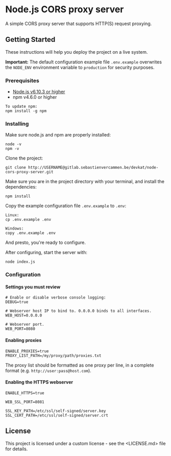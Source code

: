 # Node.js CORS proxy server

A simple CORS proxy server that supports HTTP(S) request proxying.

## Getting Started

These instructions will help you deploy the project on a live system.

**Important:** The default configuration example file `.env.example` overwrites the `NODE_ENV` environment variable to `production` for security purposes.

### Prerequisites

- [Node.js v6.10.3 or higher](https://nodejs.org/en/)
- npm v4.6.0 or higher

```
To update npm:
npm install -g npm
```

### Installing

Make sure node.js and npm are properly installed:

```
node -v
npm -v
```

Clone the project:

```
git clone http://USERNAME@gitlab.sebastienvercammen.be/devkat/node-cors-proxy-server.git
```

Make sure you are in the project directory with your terminal, and install the dependencies:

```
npm install
```

Copy the example configuration file `.env.example` to `.env`:

```
Linux:
cp .env.example .env

Windows:
copy .env.example .env
```

And presto, you're ready to configure.

After configuring, start the server with:

```
node index.js
```

### Configuration

#### Settings you must review

```
# Enable or disable verbose console logging:
DEBUG=true

# Webserver host IP to bind to. 0.0.0.0 binds to all interfaces.
WEB_HOST=0.0.0.0

# Webserver port.
WEB_PORT=8080
```

#### Enabling proxies

```
ENABLE_PROXIES=true
PROXY_LIST_PATH=/my/proxy/path/proxies.txt
```

The proxy list should be formatted as one proxy per line, in a complete format (e.g. `http://user:pass@host.com`).

#### Enabling the HTTPS webserver

```
ENABLE_HTTPS=true

WEB_SSL_PORT=8081

SSL_KEY_PATH=/etc/ssl/self-signed/server.key
SSL_CERT_PATH=/etc/ssl/self-signed/server.crt
```

## License

This project is licensed under a custom license - see the <LICENSE.md> file for details.
